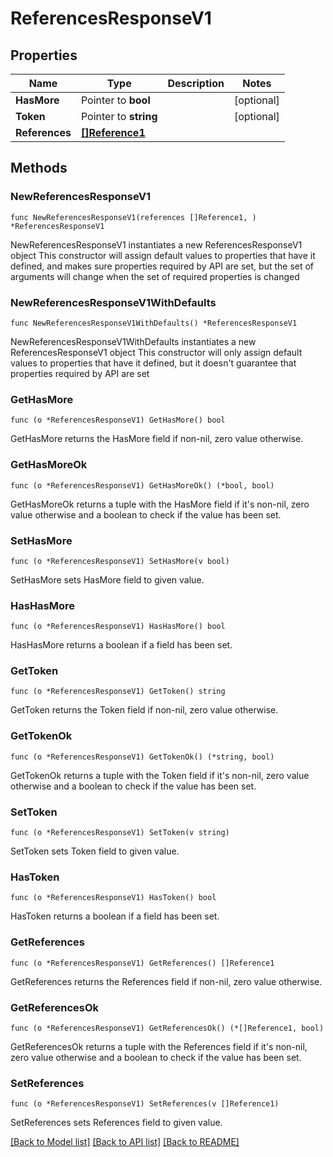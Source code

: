 # ReferencesResponseV1

## Properties

Name | Type | Description | Notes
------------ | ------------- | ------------- | -------------
**HasMore** | Pointer to **bool** |  | [optional] 
**Token** | Pointer to **string** |  | [optional] 
**References** | [**[]Reference1**](Reference1.md) |  | 

## Methods

### NewReferencesResponseV1

`func NewReferencesResponseV1(references []Reference1, ) *ReferencesResponseV1`

NewReferencesResponseV1 instantiates a new ReferencesResponseV1 object
This constructor will assign default values to properties that have it defined,
and makes sure properties required by API are set, but the set of arguments
will change when the set of required properties is changed

### NewReferencesResponseV1WithDefaults

`func NewReferencesResponseV1WithDefaults() *ReferencesResponseV1`

NewReferencesResponseV1WithDefaults instantiates a new ReferencesResponseV1 object
This constructor will only assign default values to properties that have it defined,
but it doesn't guarantee that properties required by API are set

### GetHasMore

`func (o *ReferencesResponseV1) GetHasMore() bool`

GetHasMore returns the HasMore field if non-nil, zero value otherwise.

### GetHasMoreOk

`func (o *ReferencesResponseV1) GetHasMoreOk() (*bool, bool)`

GetHasMoreOk returns a tuple with the HasMore field if it's non-nil, zero value otherwise
and a boolean to check if the value has been set.

### SetHasMore

`func (o *ReferencesResponseV1) SetHasMore(v bool)`

SetHasMore sets HasMore field to given value.

### HasHasMore

`func (o *ReferencesResponseV1) HasHasMore() bool`

HasHasMore returns a boolean if a field has been set.

### GetToken

`func (o *ReferencesResponseV1) GetToken() string`

GetToken returns the Token field if non-nil, zero value otherwise.

### GetTokenOk

`func (o *ReferencesResponseV1) GetTokenOk() (*string, bool)`

GetTokenOk returns a tuple with the Token field if it's non-nil, zero value otherwise
and a boolean to check if the value has been set.

### SetToken

`func (o *ReferencesResponseV1) SetToken(v string)`

SetToken sets Token field to given value.

### HasToken

`func (o *ReferencesResponseV1) HasToken() bool`

HasToken returns a boolean if a field has been set.

### GetReferences

`func (o *ReferencesResponseV1) GetReferences() []Reference1`

GetReferences returns the References field if non-nil, zero value otherwise.

### GetReferencesOk

`func (o *ReferencesResponseV1) GetReferencesOk() (*[]Reference1, bool)`

GetReferencesOk returns a tuple with the References field if it's non-nil, zero value otherwise
and a boolean to check if the value has been set.

### SetReferences

`func (o *ReferencesResponseV1) SetReferences(v []Reference1)`

SetReferences sets References field to given value.



[[Back to Model list]](../README.md#documentation-for-models) [[Back to API list]](../README.md#documentation-for-api-endpoints) [[Back to README]](../README.md)


